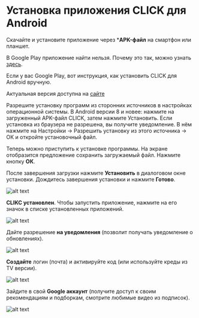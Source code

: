 # Установка приложения CLICK для Android

Скачайте и установите приложение через ***APK-файл** на смартфон или планшет.

В Google Play приложение найти нельзя. Почему это так, можно узнать [здесь](https://www.androidpolice.com/2016/03/01/google-explicitly-bans-ad-blockers-from-the-play-store-except-all-those-ad-blocking-web-browsers-apparently/). 

Если у вас Google Play, вот инструкция, как установить CLICK для Android вручную.

Актуальная версия доступна на [сайте](https://myclick.app/app)

Разрешите установку программ из сторонних источников в настройках операционной системы. В Android версии 8 и новее: нажмите на загруженный APK-файл CLICK, затем нажмите Установить. Если установка из браузера не разрешена, вы получите уведомление. В нём нажмите на Настройки → Разрешить установку из этого источника → ОК и откройте установочный файл.

Теперь можно приступить к установке программы. На экране отобразится предложение сохранить загружаемый файл. 
Нажмите кнопку **ОК**.

После завершения загрузки нажмите **Установить** в диалоговом окне установки. 
Дождитесь завершения установки и нажмите **Готово**.

![alt text](telegram-cloud-photo-size-2-5240471339846985384-y.jpg)

**CLIKC установлен**. Чтобы запустить приложение, нажмите на его значок в списке установленных приложений.

![alt text](telegram-cloud-photo-size-2-5240471339846985380-y.jpg)

Дайте разрешение **на уведомления** (позволит получать уведомление о обновлениях).

![alt text](telegram-cloud-photo-size-2-5240471339846985378-y.jpg)

**Создайте** логин (почта) и активируйте код (или используйте креды из TV версии).

![alt text](telegram-cloud-photo-size-2-5240471339846985379-y.jpg)

Зайдите в свой **Google аккаунт** (получите доступ к своим рекомендациям и подборкам, смотрите любимые видео из подписок).

![alt text](telegram-cloud-photo-size-2-5240471339846985377-y.jpg)